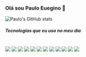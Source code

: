 ### Olá sou Paulo Euegino 👋

![Paulo's GitHub stats](https://github-readme-stats.vercel.app/api?username=eugenio&show_icons=true&theme=radical)

##### Tecnologias que eu uso no meu dia 

<div style="display: inline_blok"><br/>
<img align="center" src= https://img.shields.io/badge/HTML5-E34F26?style=for-the-badge&logo=html5&logoColor=white>
<img align="center" src= https://img.shields.io/badge/CSS3-1572B6?style=for-the-badge&logo=css3&logoColor=white>
<img align="center" src= https://img.shields.io/badge/Node.js-43853D?style=for-the-badge&logo=node.js&logoColor=white>
<img align="center" src= https://img.shields.io/badge/Python-3776AB?style=for-the-badge&logo=python&logoColor=white>
<img align="center" src= https://img.shields.io/badge/JavaScript-F7DF1E?style=for-the-badge&logo=javascript&logoColor=black>
<img align="center" src=https://img.shields.io/badge/TypeScript-007ACC?style=for-the-badge&logo=typescript&logoColor=white >
<img align="center" src= https://img.shields.io/badge/C%2B%2B-00599C?style=for-the-badge&logo=c%2B%2B&logoColor=white>
<img align="center" src=https://img.shields.io/badge/C%23-239120?style=for-the-badge&logo=c-sharp&logoColor=white >
<img align="center" src=https://img.shields.io/badge/Angular-DD0031?style=for-the-badge&logo=angular&logoColor=white >
<img align="center" src= https://img.shields.io/badge/Bootstrap-563D7C?style=for-the-badge&logo=bootstrap&logoColor=white>
<img align="center" src=https://img.shields.io/badge/Spring-6DB33F?style=for-the-badge&logo=spring&logoColor=white >
<img align="center" src= https://img.shields.io/badge/MySQL-00000F?style=for-the-badge&logo=mysql&logoColor=white>

</div>



